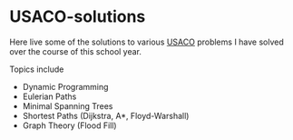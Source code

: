 # USACO-solutions

Here live some of the solutions to various [USACO](http://train.usaco.org/usacogate) problems I have solved over the course of this school year.

Topics include

* Dynamic Programming
* Eulerian Paths
* Minimal Spanning Trees
* Shortest Paths (Dijkstra, A*, Floyd-Warshall)
* Graph Theory (Flood Fill)
